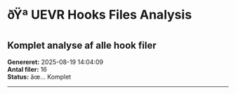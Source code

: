 ﻿# ðŸª UEVR Hooks Files Analysis
## Komplet analyse af alle hook filer

**Genereret:** 2025-08-19 14:04:09  
**Antal filer:** 16  
**Status:** âœ… Komplet

---

